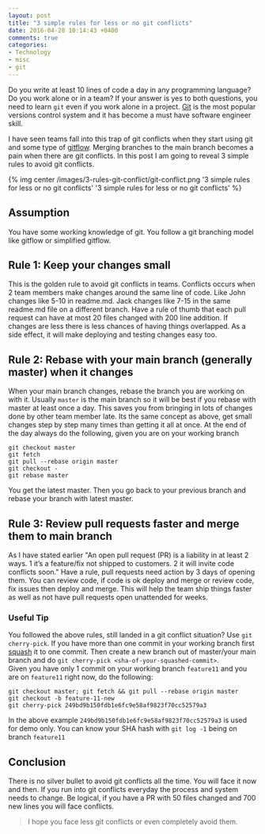 ```yaml
---
layout: post
title: "3 simple rules for less or no git conflicts"
date: 2016-04-28 10:14:43 +0400
comments: true
categories:
- Technology
- misc
- git
---
```


Do you write at least 10 lines of code a day in any programming language? Do you work alone or in a team?
If your answer is yes to both questions, you need to learn `git` even if you work alone in a project.
[Git](https://git-scm.com/) is the most popular versions control system and it has become a must have
software engineer skill.

I have seen teams fall into this trap of git conflicts when they start using git and some type of
[gitflow](http://geshan.com.np/blog/2014/12/do-you-git-your-code-follow-this-simplified-gitflow-model/).
Merging branches to the main branch becomes a pain when there are git conflicts.
In this post I am going to reveal 3 simple rules to avoid git conflicts.

{% img center /images/3-rules-git-conflict/git-conflict.png '3 simple rules for less or no git conflicts' '3 simple rules for less or no git conflicts' %}
<!-- more -->

## Assumption

You have some working knowledge of git. You follow a git branching model like gitflow or simplified gitflow.

## Rule 1: Keep your changes small

This is the golden rule to avoid git conflicts in teams. Conflicts occurs when 2 team members make changes
around the same line of code. Like John changes like 5-10 in readme.md. Jack changes like 7-15 in the same
readme.md file on a different branch. Have a rule of thumb that each pull request can have at most 20 files
changed with 200 line addition. If changes are less there is less chances of having things overlapped. As a
side effect, it will make deploying and testing changes easy too.

## Rule 2: Rebase with your main branch (generally master) when it changes

When your main branch changes, rebase the branch you are working on with it. Usually `master` is the
main branch so it will be best if you rebase with master at least once a day. This saves you from bringing
in lots of changes done by other team member late. Its the same concept as above, get small changes step by
step many times than getting it all at once. At the end of the day always do the following, given
you are on your working branch

```
git checkout master
git fetch
git pull --rebase origin master
git checkout -
git rebase master
```
You get the latest master. Then you go back to your previous branch and rebase your branch with latest master.

## Rule 3: Review pull requests faster and merge them to main branch

As I have stated earlier "An open pull request (PR) is a liability in at least 2 ways. 1 it’s a feature/fix not
shipped to customers. 2 it will invite code conflicts soon." Have a rule, pull requests need action by 3 days of
opening them. You can review code, if code is ok deploy and merge or review code, fix issues then deploy and merge.
This will help the team ship things faster as well as not have pull requests open unattended for weeks.

### Useful Tip

You followed the above rules, still landed in a git conflict situation? Use `git cherry-pick`. If you have more
than one commit in your working branch first [squash](http://geshan.com.np/blog/2014/07/4-git-tips-beyond-basics/)
it to one commit. Then create a new branch out of master/your main branch and do `git cherry-pick <sha-of-your-squashed-commit>`.  
Given you have only 1 commit on your working branch `feature11` and you are on `feature11` right now, do the following:

```
git checkout master; git fetch && git pull --rebase origin master
git checkout -b feature-11-new
git cherry-pick 249bd9b150fdb1e6fc9e58af9823f70cc52579a3
```
In the above example `249bd9b150fdb1e6fc9e58af9823f70cc52579a3` is used for demo only. You can know your SHA hash with `git log -1`
being on branch `feature11`

## Conclusion

There is no silver bullet to avoid git conflicts all the time. You will face it now and then.
If you run into git conflicts everyday the process and system needs to change.
Be logical, if you have a PR with 50 files changed and 700 new lines you will face conflicts.

> I hope you face less git conflicts or even completely avoid them.
